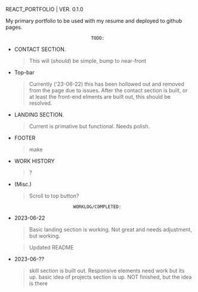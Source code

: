 REACT_PORTFOLIO | VER. 0.1.0

My primary portfolio to be used with my resume and deployed to github pages.


                                    TODO: 

* CONTACT SECTION.
   > This will (*should*) be simple, bump to near-front 

* Top-bar
   > Currently ('23-06-22) this has been hollowed out and removed from the 
   > page due to issues. After the contact section is built, or at least the 
   > front-end elments are built out, this should be resolved.

* LANDING SECTION. 
  > Current is primative but functional. Needs polish.

* FOOTER
    > make

* WORK HISTORY
   > ?


* (Misc.)
    > Scroll to top button?




                            WORKLOG/COMPLETED:

* 2023-06-22
    > Basic landing section is working. Not great and needs adjustment,
    > but working.

    >Updated README

* 2023-06-??
    >skill section is built out. Responsive elements need work but its up.
    >basic idea of projects section is up. NOT finished, but the idea is there

